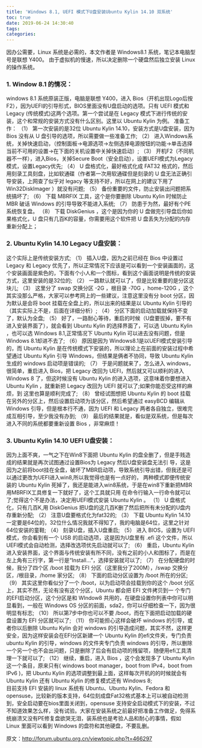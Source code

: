 ```yaml
---
title: 'Windows 8.1, UEFI 模式下U盘安装Ubuntu Kylin 14.10 双系统'
toc: true
date: 2019-06-24 14:30:40
tags:
categories:
---
```


因办公需要，Linux 系统是必需的，本文作者是 Windows8.1 系统，笔记本电脑型号是联想 Y400。 由于虚拟机的慢速，所以决定删除一个硬盘然后独立安装 Linux 的操作系统。


### 1. Window 8.1 的情况：  
windows 8.1 系统原装正版，电脑是联想 Y400，进入 Bios（开机出现Logo后按F2），因为UEFI的引导形式，BIOS里面没有U盘启动的选项。只有 UEFI 模式和 Legacy (传统模式)这两个选项。第一个尝试是在 Legacy 模式下进行传统的安装，这个和常规的安装方式没有什么区别。这里以 Ubuntu Kylin 为例。
    准备工作：
   （1） 第一次安装的是32位 Ubuntu Kylin 14.10，安装方式是U盘安装，因为 Bios 没有从 U 盘引导的选项，所以需要做一些准备工作;
   （2） 进入Windows系统，关掉快速启动，（控制面板->电源选项->左侧选择电源按钮的功能->单击选择当前不可用的设置->在下面的关机设置中关掉快速启动）;
   （3） 开机F2（不同机器不一样），进入Bios，关掉Secure Boot（安全启动），设置UEFI模式为Legacy模式，设置Legacy优先;
   （4） U 盘格式化，最好格式化成 FAT32 格式的，然后用刻录工具刻盘，比如软通碟（作者第一次用软通碟但是刻录的 U 盘无法正确引导安装，上网查了似乎对 legacy 等支持不好，所以在网上的建议下用了 Win32DiskImager ）就没有问题;
   （5） 备份重要的文件，防止安装出问题把系统搞坏了;
   （6） 下载 MBRFIX 工具，这个是你要删除 Ubuntu Kylin 时候防止 MBR 破话 Windows 的引导导致不能进入系统;
   （7） 防患于为然，最好有个PE系统恢复盘。
   （8） 下载 DiskGenius ，这个是因为你的 U 盘做完引导盘后你如果格式化，U 盘只有几百K的容量，你需要用这个软件把 U 盘丢失为分配的内存重新分配上；

### 2. Ubuntu Kylin 14.10 Legacy U盘安装：  
这个实际上是传统安装方式;
   （1） 插入U盘，因为之前已经在 Bios 中设置过 Legacy 和 Legacy 优先了，所以正常情况下应该是可以看到一个安装画面的，这个安装画面是紫色的，下面有个小人和一个图标，看到这个画面说明是传统的安装方式，这里安装的是32位的;
   （2） 一路默认就可以了，但是比较重要的是分区这块儿;
   （3） 这里分了 swap 交换分区 -2G ，根目录 -70G ，home-120G ，这个其实没那么严格，大家可以参考网上的一些建议，注意这里没有分 boot 分区，因为默认是会将 boot 挂载在全盘上的，所以出来的结果是以 Ubuntu Kylin 引导的（其实实际上不是，后面在详细分析）;
   （4） 分区下面的启动加载就保持不变了，默认为全盘;
   （5） 好了，一路耐心等待，重启的时候（U盘要拔掉，要不有进入安装界面了），就会看到 Ubuntu Kylin 的选择界面了，可以选 Ubuntu Kylin ，也可以选 Windows 8.1,正常情况下 Ubuntu Kylin 可以进去没有问题，但是 Windows 8.1却进不去了;
   （6） 原因是因为 Windows8.1是以UEFI模式安装引导的，而 Ubuntu Kylin 是在传统模式下安装的，所以理论上在前面的安装过程中希望通过 Ubuntu Kylin 引导 Windows，但结果是俩者不协同，导致 Ubuntu Kylin 生成的 windows 启动项是错误的;
   （7） 于是问题就来了，怎么进入 windows，很简单，重启进入 Bios，把 Legacy 改回为 UEFI，然后就又可以顺利的进入 Windows 8 了，但这时候没有 Ubuntu Kylin 的进入选项，这意味着你要想进入 Ubuntu Kylin ，就重新把 Legacy 改回为 UEFI 就可以了;如果你能忍受这样的麻烦，到 这里也算是顺利完成了;
   （8） 曾经试图想把 Ubuntu Kylin 的 boot 挂载在另外的分区上，然后设置启动项为该分区，然后希望通过 easyBCD 编辑从 Windows 引导，但是根本行不通，因为 UEFI 和 Legacy 两者各自独立，很难完成互相引导，至少我没有办到;
   （9） 最后的结果就是，看似是双系统，但是每次进入不同的系统都要重新设置 Bios ，非常麻烦！

### 3. Ubuntu Kylin 14.10 UEFI U盘安装：  
因为上面不爽，一气之下在Win8下面把 Ubuntu Kylin 的盘全删了，但是手贱造成的结果就是再次试图通过设置Bios为 Legacy 然后U盘安装盘无法引 导，这是因为之前将boot挂在全盘，破坏了MBR启动项，导致系统引导出错，但我还是可以通过更改为UEFI进入win8,所以我觉得也是有一点好的， 两种模式即便传统安装的 Ubuntu Kylin 死掉了，我还是能进入win8系统，于是在win8下重新把MBR用MBRFIX工具修复一下就好了，这个工具就只用 在命令行输入一行命令就可以了;觉得这个不是办法，决定用UEFI模式安装 Ubuntu Kylin 。
   （1） U 盘格式化，只有几百K,用 DiskGenius 把U盘的这几百K删了然后把所有未分配的U盘内存重新分配;
   （2） 注意U盘要格式化为fat32的;
   （3） 下载 Ubuntu Kylin 14.10 一定要是64位的，32位什么情况我就不得知了，我的电脑是64位，这里之针对64位安装的童鞋;
   （4） 刻录U盘，插入U盘重启;
   （5） 进入 BIOS，设置为 UEFI 模式，你会看到有一个 USB 的启动选项，这是因为U盘里有 .efi 这个文件，所以UEFI模式会自动检测，选择改选项优先启动就可以了;
   （6） 重启，Ubuntu Kylin 进入安装界面，这个界面与传统安装有所不同，没有之前的小人和图标了，而是在左上角有三行字，第一行是“Install...”，选择安装就可以了;
   （7） 在分配硬盘的时候，我分了四个区 /boot 挂载为 EFI 分区（这里我分了200M），/swap 交换分区，/根目录，/home 家分区;
   （8） 下面的启动分区设置为 /boot 所在的分区;
   （9） 其实这里你看似分了一个 /boot，以为启动项会挂载到你的这个 /boot 分区上，其实不然，无论有没有这个分区，Ubuntu 都会把 EFI 文件拷贝到一 个专门的EFI启动分区，这个分区是和 WIndow8 共用的，在硬盘设置你列表中你可以明显看到，一般在 Windows OS 分区的前面，sda2，你可以仔细检查一下，因为很明显有标志;
   （10） 所以第7步中你也可以不要 /boot，而在下面把启动加载的硬盘设置为 EFI 分区就可以了;
   （11） 你可能担心这样会破坏 windows 的引导，或者你以后删除 Ubuntu Kylin 会对 windows 的引导造成问题，其实不然，这样更安全，因为这样安装会在EFI分区新建一个 Ubuntu Kylin 的efi文件夹，专门负责 ubuntu Kylin 的引导，windows 的文件夹专门负责 windows 的引导，所以删除一个另一个也不会出问题，只是删除了后会有启动项的残留项，随便用efi工具清理一下就可以了;
  （12） 继续，重启，进入 Bios ，这个会发现多了 Ubuntu Kylin 这一个条目，原来只有( windows boot manager，boot from IPv4，boot from IPv6 )，把 Ubuntu Kylin 的选项调整到最上面，这样每次开机的的时候就会有 Ubuntu Kylin 还有 Ubuntu Kylin 的修复模式还有 Windows 8;  
  目前支持 EFI 安装的 linux 系统有 Ubuntu、Ubuntu Kylin、Fedora 和 opensuse，比较新的版本支持，64位刻成盘Fat32格式基本上可以被自动检测到，安全启动要在bios里面关闭到，opensuse 支持安全启动模式下的安装，不过不知道效果怎么样，没有试验。大家在安装系统之前最好把准备工作做足，免得系统崩溃又没有PE修复盘欲哭无泪，装系统也是考验人品和耐心的事情，假如 Linux 里面可以看到 Windows 的盘符和其他硬盘，不要乱删。

原文：http://forum.ubuntu.org.cn/viewtopic.php?t=466297

